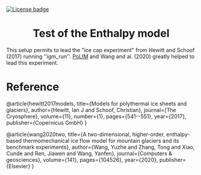 [![License badge](https://img.shields.io/badge/License-GPLv3-blue.svg)](https://www.gnu.org/licenses/gpl-3.0)
### <h1 align="center" id="title"> Test of the Enthalpy model </h1>

This setup permits to lead the "ice cap experiment" from Hewitt and Schoof (2017) running ''igm_run''.
[PoLIM](https://github.com/WangYuzhe/PoLIM-Polythermal-Land-Ice-Model) and Wang and al. (2020) greatly helped to lead this experiment.

# Reference

@article{hewitt2017models,
  title={Models for polythermal ice sheets and glaciers},
  author={Hewitt, Ian J and Schoof, Christian},
  journal={The Cryosphere},
  volume={11},
  number={1},
  pages={541--551},
  year={2017},
  publisher={Copernicus GmbH}
}

@article{wang2020two,
  title={A two-dimensional, higher-order, enthalpy-based thermomechanical ice flow model for mountain glaciers and its benchmark experiments},
  author={Wang, Yuzhe and Zhang, Tong and Xiao, Cunde and Ren, Jiawen and Wang, Yanfen},
  journal={Computers \& geosciences},
  volume={141},
  pages={104526},
  year={2020},
  publisher={Elsevier}
}
